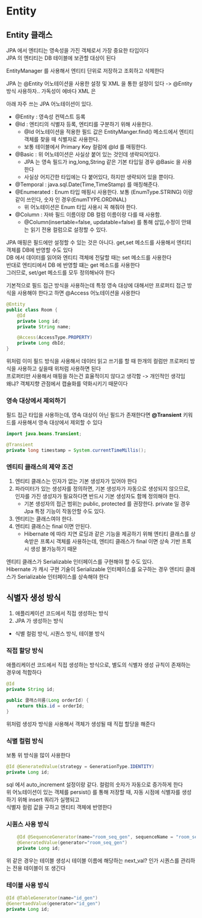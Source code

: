 # Entity
## Entity 클래스
JPA 에서 엔티티는 영속성을 가진 객체로서 가장 중요한 타입이다 <br>
JPA 의 엔티티는 DB 테이블에 보관할 대상이 된다 <br>

EntityManager 를 사용해서 엔티티 단위로 저장하고 조회하고 삭제한다 <br>

JPA 는 @Entity 어노테이션을 사용한 설정 및 XML 을 통한 설정이 있다 -> @Entity 방식 사용하자.. 가독성이 에바다 XML 은 <br>

아래 자주 쓰는 JPA 어노테이션이 있다.<br>
- @Entity : 영속성 컨텍스트 등록
- @Id : 엔티티의 식별자 등록, 엔티티를 구분하기 위해 사용한다.
  - @Id 어노테이션을 적용한 필드 값은 EntityManger.find() 메소드에서 엔티티 객체를 찾을 때 식별자로 사용한다.
  - 보통 테이블에서 Primary Key 컬럼에 @Id 를 매핑한다.
- @Basic : 위 어노테이션은 사실상 붙어 있는 것인데 생략되어있다.
  - JPA 는 영속 필드가 ing,long,String 같은 기본 타입일 경우 @Basic 을 사용한다
  - 사실상 어지간한 타입에는 다 붙어있다, 하지만 생략되어 있을 뿐이다.
- @Temporal : java.sql.Date(Time,TimeStamp) 를 매칭해준다. 
- @Enumerated : Enum 타입 매핑시 사용한다. 보통 (EnumType.STRING) 이랑 같이 쓰인다, 숫자 인 경우(EnumTYPE.ORDINAL) 
  - 위 어노테이션은 Enum 타입 사용시 꼭 해줘야 한다.
- @Column : 자바 필드 이름이랑 DB 컬럼 이름이랑 다를 때 사용함.
  - @Column(insertable=false, updatable=false) 를 통해 삽입,수정이 안돼는 읽기 전용 컬럼으로 설정할 수 있다.


JPA 매핑은 필드에만 설정할 수 있는 것은 아니다. get,set 메소드를 사용해서 엔티티 객체를 DB에 반영할 수도 있다 <br>
DB 에서 데이터를 읽어와 엔티티 객체에 전달할 때는 set 메소드를 사용한다 <br>
반대로 엔티티에서 DB 에 반영할 떄는 get 메소드를 사용한다 <br>
그러므로, set/get 메소드를 모두 정의해놔야 한다 <br>

기본적으로 필드 접근 방식을 사용하는데 특정 영속 대상에 대해서만 프로퍼티 접근 방식을 사용해야 한다고 하면 @Access 어노테이션을 사용한다 <br>
```java
@Entity
public class Room {
	@Id
    private Long id;
	private String name;

	@Access(AccessType.PROPERTY)
    private Long dbId;
}
```

위처럼 이미 필드 방식을 사용해서 데이터 읽고 쓰기를 할 때 한개의 컬럼만 프로퍼티 방식을 사용하고 싶을때 위처럼 사용하면 된다 <br>
프로퍼티만 사용해서 매핑을 하는건 효율적이지 않다고 생각함 -> 개인적인 생각임 <br>
왜냐? 객체지향 관점에서 캡슐화를 약화시키기 때문이다 <br>

### 영속 대상에서 제외하기
필드 접근 타입을 사용하는데, 영속 대상이 아닌 필드가 존재한다면 **@Transient** 키워드를 사용해서 영속 대상에서 제외할 수 있다 <br>

```java
import java.beans.Transient;

@Transient
private long timestamp = System.currentTimeMillis();
```

### 엔티티 클래스의 제약 조건
1) 엔티티 클래스는 인자가 없는 기본 생성자가 있어야 한다
2) 파라미터가 있는 생성자를 정의하면, 기본 생성자가 자동으로 생성되지 않으므로, 인자를 가진 생성자가 필요하다면 반드시 기본 생성자도 함께 정의해야 한다.
   - 기본 생성자의 접근 범위는 public, protected 를 권장한다. private 일 경우 Jpa 특정 기능이 작동안할 수도 있다.
3) 엔티티는 클래스여야 한다.
4) 엔티티 클래스는 final 이면 안된다.
   - Hibernate 에 따라 지연 로딩과 같은 기능을 제공하기 위해 엔티티 클래스를 상속받은 프록시 객체를 사용하는데, 엔티티 클래스가 final 이면 상속 기반 프록시 생성 불가능하기 때문

엔티티 클래스가 Serializable 인터페이스를 구현해야 할 수도 있다. <br>
Hibernate 가 캐시 구현 기술이 Serializable 인터페이스를 요구하는 경우 엔티티 클래스가 Serializable 인터페이스를 상속해야 한다 <br>

## 식별자 생성 방식
1) 애플리케이션 코드에서 직접 생성하는 방식
2) JPA 가 생성하는 방식
- 식별 컬럼 방식, 시퀀스 방식, 테이블 방식

### 직접 할당 방식
애플리케이션 코드에서 직접 생성하는 방식으로, 별도의 식별자 생성 규칙이 존재하는 경우에 적합하다 <br>
```java
@Id
private String id;

public 클래스이름(Long orderId) {
	return this.id = orderId;
}
```

위처럼 생성자 방식을 사용해서 객체가 생성될 때 직접 할당을 해준다 <br>

### 식별 컬럼 방식
보통 위 방식을 많이 사용한다 <br>
```java
@Id @GeneratedValue(strategy = GenerationType.IDENTITY)
private Long id;
```

sql 에서 auto_increment 설정이랑 같다. 컬럼의 숫자가 자동으로 증가하게 한다 <br>
위 어노테이션이 있는 객체를 persist() 를 통해 저장할 때, 자동 시점에 식별자를 생성하기 위해 insert 쿼리가 실행되고 <br>
식별자 컬럼 값을 구하고 엔티티 객체에 반영한다 <br>

### 시퀀스 사용 방식
```java
	@Id @SequenceGenerator(name="room_seq_gen", sequenceName = "room_seq", allocationSize = 1)
    @GeneratedValue(generator="room_seq_gen")
	private Long id;
```

위 같은 경우는 테이블 생성시 테이블 이름에 해당하는 next_val? 인가 시퀀스를 관리하는 전용 테이블이 또 생긴다 <br>

### 테이블 사용 방식
```java
@Id @TableGenerator(name="id_gen")
@GenertaedValue(generator="id_gen")
private Long id;
```
